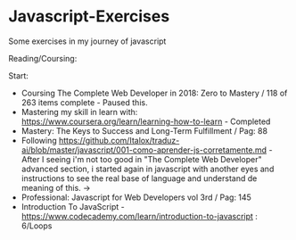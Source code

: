 # Javascript-Exercises
Some exercises in my journey of javascript

Reading/Coursing:

Start:

- Coursing The Complete Web Developer in 2018: Zero to Mastery / 118 of 263 items complete - Paused this.
- Mastering my skill in learn with: https://www.coursera.org/learn/learning-how-to-learn - Completed
- Mastery: The Keys to Success and Long-Term Fulfillment / Pag: 88
- Following https://github.com/Italox/traduz-ai/blob/master/javascript/001-como-aprender-js-corretamente.md - After I seeing i'm not too good in "The Complete Web Developer" advanced section, i started again in javascript with another eyes and instructions to see the real base of language and understand de meaning of this. ->
- Professional: Javascript for Web Developers vol 3rd / Pag: 145
- Introduction To JavaScript - https://www.codecademy.com/learn/introduction-to-javascript : 6/Loops
